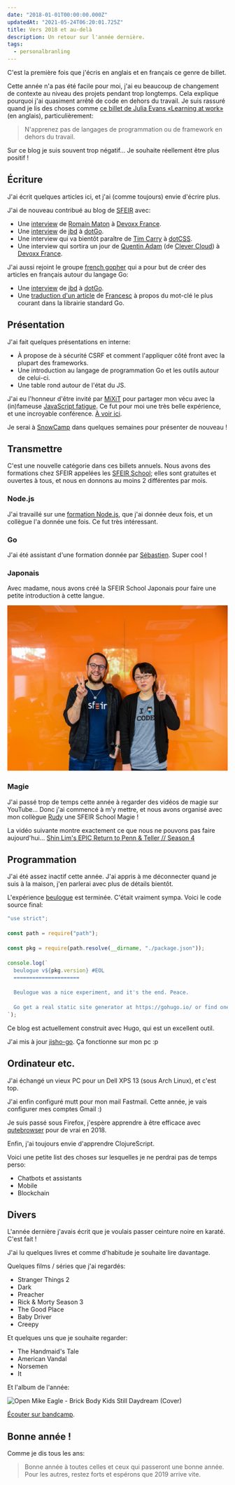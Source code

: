 ```yaml
---
date: "2018-01-01T00:00:00.000Z"
updatedAt: "2021-05-24T06:20:01.725Z"
title: Vers 2018 et au-delà
description: Un retour sur l'année dernière.
tags:
  - personalbranling
---
```


C'est la première fois que j'écris en anglais et en français ce genre de billet.

Cette année n'a pas été facile pour moi, j'ai eu beaucoup de changement de contexte au niveau des projets pendant trop longtemps. Cela explique pourquoi j'ai quasiment arrêté de code en dehors du travail. Je suis rassuré quand je lis des choses comme [ce billet de Julia Evans «Learning at work»](https://jvns.ca/blog/2017/08/06/learning-at-work/) (en anglais), particulièrement:

> N'apprenez pas de langages de programmation ou de framework en dehors du travail.

Sur ce blog je suis souvent trop négatif... Je souhaite réellement être plus positif !

## Écriture

J'ai écrit quelques articles ici, et j'ai (comme toujours) envie d'écrire plus.

J'ai de nouveau contribué au blog de [SFEIR](http://www.sfeir.com) avec:

- Une [interview](https://lemag.sfeir.com/interview-romain-maton/) de [Romain Maton](https://twitter.com/rmat0n) à [Devoxx France](http://devoxx.fr/).
- Une [interview](https://lemag.sfeir.com/interview-jaana-b-dogan-go/) de [jbd](https://twitter.com/rakyll) à [dotGo](https://www.dotgo.eu/).
- Une interview qui va bientôt paraître de [Tim Carry](https://twitter.com/pixelastic) à [dotCSS](https://www.dotcss.io/).
- Une interview qui sortira un jour de [Quentin Adam](https://twitter.com/waxzce) (de [Clever Cloud](https://www.clever-cloud.com/)) à [Devoxx France](http://devoxx.fr/).

J'ai aussi rejoint le groupe [french gopher](https://frenchgo.fr/) qui a pour but de créer des articles en français autour du langage Go:

- Une [interview](https://frenchgo.fr/2017/11/interview-jbd-dotgo-2017/) de [jbd](https://twitter.com/rakyll) à [dotGo](https://www.dotgo.eu/).
- Une [traduction d'un article](https://frenchgo.fr/2017/12/quel-est-le-mot-cle-le-plus-courant-dans-la-librairie-standard-go-/) de [Francesc](https://medium.com/@francesc/whats-the-most-common-identifier-in-go-s-stdlib-e468f3c9c7d9) à propos du mot-clé le plus courant dans la librairie standard Go.

## Présentation

J'ai fait quelques présentations en interne:

- À propose de à sécurité CSRF et comment l'appliquer côté front avec la plupart des frameworks.
- Une introduction au langage de programmation Go et les outils autour de celui-ci.
- Une table rond autour de l'état du JS.

J'ai eu l'honneur d'être invité par [MiXiT](http://mixitconf.org/) pour partager mon vécu avec la (in)fameuse [JavaScript fatigue](https://medium.com/@ericclemmons/javascript-fatigue-48d4011b6fc4). Ce fut pour moi une très belle expérience, et une incroyable conférence. [À voir ici](https://vimeo.com/215622626).

Je serai à [SnowCamp](http://snowcamp.io/) dans quelques semaines pour présenter de nouveau !

## Transmettre

C'est une nouvelle catégorie dans ces billets annuels. Nous avons des formations chez SFEIR appelées les [SFEIR School](http://school.sfeir.com/); elles sont gratuites et ouvertes à tous, et nous en donnons au moins 2 différentes par mois.

### Node.js

J'ai travaillé sur une [formation Node.js](https://school.sfeir.com/project/snj200/), que j'ai donnée deux fois, et un collègue l'a donnée une fois. Ce fut très intéressant.

### Go

J'ai été assistant d'une formation donnée par [Sébastien](https://twitter.com/sebastienfriess). Super cool !

### Japonais

Avec madame, nous avons créé la SFEIR School Japonais pour faire une petite introduction à cette langue.

![](../../../public/assets/IMG_1085.JPG)

### Magie

J'ai passé trop de temps cette année à regarder des vidéos de magie sur YouTube... Donc j'ai commencé à m'y mettre, et nous avons organisé avec mon collègue [Rudy](https://twitter.com/rudy_weber/) une SFEIR School Magie !

La vidéo suivante montre exactement ce que nous ne pouvons pas faire aujourd'hui... [Shin Lim's EPIC Return to Penn & Teller // Season 4](https://www.youtube.com/watch?v=thIlxChNYqk)

## Programmation

J'ai été assez inactif cette année. J'ai appris à me déconnecter quand je suis à la maison, j'en parlerai avec plus de détails bientôt.

L'expérience [beulogue](https://www.npmjs.com/package/beulogue) est terminée. C'était vraiment sympa. Voici le code source final:

```javascript
"use strict";

const path = require("path");

const pkg = require(path.resolve(__dirname, "./package.json"));

console.log(`
  beulogue v${pkg.version} #EOL
  =====================

  Beulogue was a nice experiment, and it's the end. Peace.

  Go get a real static site generator at https://gohugo.io/ or find one at https://www.staticgen.com/ !
`);
```

Ce blog est actuellement construit avec Hugo, qui est un excellent outil.

J'ai mis à jour [jisho-go](https://github.com/SiegfriedEhret/jisho-go). Ça fonctionne sur mon pc :p

## Ordinateur etc.

J'ai échangé un vieux PC pour un Dell XPS 13 (sous Arch Linux), et c'est top.

J'ai enfin configuré mutt pour mon mail Fastmail. Cette année, je vais configurer mes comptes Gmail :)

Je suis passé sous Firefox, j'espère apprendre à être efficace avec [qutebrowser](https://qutebrowser.org/) pour de vrai en 2018.

Enfin, j'ai toujours envie d'apprendre ClojureScript.

Voici une petite list des choses sur lesquelles je ne perdrai pas de temps perso:

- Chatbots et assistants
- Mobile
- Blockchain

## Divers

L'année dernière j'avais écrit que je voulais passer ceinture noire en karaté. C'est fait !

J'ai lu quelques livres et comme d'habitude je souhaite lire davantage.

Quelques films / séries que j'ai regardés:

- Stranger Things 2
- Dark
- Preacher
- Rick & Morty Season 3
- The Good Place
- Baby Driver
- Creepy

Et quelques uns que je souhaite regarder:

- The Handmaid's Tale
- American Vandal
- Norsemen
- It

Et l'album de l'année:

![Open Mike Eagle - Brick Body Kids Still Daydream (Cover)](/assets/contentful/1M4I21nWgxNMVON4YNCtjY/a367c11ecf0ac62958d4c073a20338e4/open-mike-eagle.jpg)

[Écouter sur bandcamp](https://openmikeeagle360.bandcamp.com/album/brick-body-kids-still-daydream).

## Bonne année !

Comme je dis tous les ans:

> Bonne année à toutes celles et ceux qui passeront une bonne année. Pour les autres, restez forts et espérons que 2019 arrive vite.
